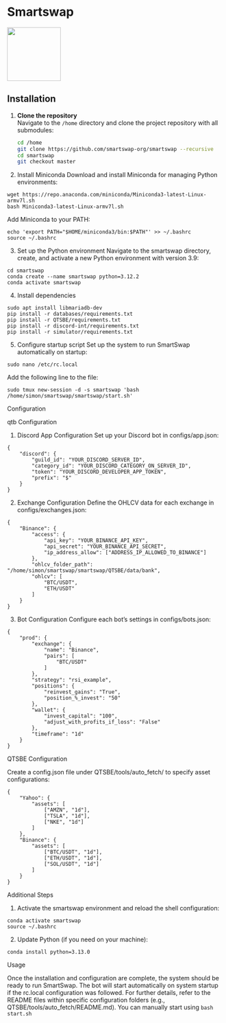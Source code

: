 # Smartswap

<img src="https://avatars.githubusercontent.com/u/171923264" width="125" height="125">

## Installation

1. **Clone the repository**  
   Navigate to the `/home` directory and clone the project repository with all submodules:
   ```bash
   cd /home
   git clone https://github.com/smartswap-org/smartswap --recursive
   cd smartswap
   git checkout master
   ```

2.	Install Miniconda
Download and install Miniconda for managing Python environments:

```
wget https://repo.anaconda.com/miniconda/Miniconda3-latest-Linux-armv7l.sh
bash Miniconda3-latest-Linux-armv7l.sh
```

Add Miniconda to your PATH:

```
echo 'export PATH="$HOME/miniconda3/bin:$PATH"' >> ~/.bashrc
source ~/.bashrc
```


3.	Set up the Python environment
Navigate to the smartswap directory, create, and activate a new Python environment with version 3.9:

```
cd smartswap
conda create --name smartswap python=3.12.2
conda activate smartswap
```


4.	Install dependencies
```
sudo apt install libmariadb-dev
pip install -r databases/requirements.txt
pip install -r QTSBE/requirements.txt
pip install -r discord-int/requirements.txt
pip install -r simulator/requirements.txt
```

5.	Configure startup script
Set up the system to run SmartSwap automatically on startup:

```
sudo nano /etc/rc.local
```

Add the following line to the file:

```
sudo tmux new-session -d -s smartswap 'bash /home/simon/smartswap/smartswap/start.sh'
```


Configuration

qtb Configuration

1.	Discord App Configuration
Set up your Discord bot in configs/app.json:

```
{
    "discord": {
        "guild_id": "YOUR_DISCORD_SERVER_ID",
        "category_id": "YOUR_DISCORD_CATEGORY_ON_SERVER_ID",
        "token": "YOUR_DISCORD_DEVELOPER_APP_TOKEN",
        "prefix": "$"
    }
}
```

2.	Exchange Configuration
Define the OHLCV data for each exchange in configs/exchanges.json:
```
{
    "Binance": {
        "access": {
            "api_key": "YOUR_BINANCE_API_KEY",
            "api_secret": "YOUR_BINANCE_API_SECRET",
            "ip_address_allow": ["ADDRESS_IP_ALLOWED_TO_BINANCE"]
        },
        "ohlcv_folder_path": "/home/simon/smartswap/smartswap/QTSBE/data/bank",
        "ohlcv": [
            "BTC/USDT",
            "ETH/USDT"
        ]
    }
}
```

3.	Bot Configuration
Configure each bot’s settings in configs/bots.json:
```
{
    "prod": {
        "exchange": {
            "name": "Binance",
            "pairs": [
                "BTC/USDT"
            ]
        },
        "strategy": "rsi_example",
        "positions": {
            "reinvest_gains": "True",
            "position_%_invest": "50"
        },
        "wallet": {
            "invest_capital": "100",
            "adjust_with_profits_if_loss": "False"
        },
        "timeframe": "1d"
    }
}
```


QTSBE Configuration

Create a config.json file under QTSBE/tools/auto_fetch/ to specify asset configurations:
```
{
    "Yahoo": {
        "assets": [
            ["AMZN", "1d"],
            ["TSLA", "1d"],
            ["NKE", "1d"]
        ]
    },
    "Binance": {
        "assets": [
            ["BTC/USDT", "1d"],
            ["ETH/USDT", "1d"],
            ["SOL/USDT", "1d"]
        ]
    }
}
```
Additional Steps

1.	Activate the smartswap environment and reload the shell configuration:
```
conda activate smartswap
source ~/.bashrc
```

2.	Update Python (if you need on your machine):
```
conda install python=3.13.0
```


Usage

Once the installation and configuration are complete, the system should be ready to run SmartSwap. The bot will start automatically on system startup if the rc.local configuration was followed. For further details, refer to the README files within specific configuration folders (e.g., QTSBE/tools/auto_fetch/README.md). You can manually start using `bash start.sh`
